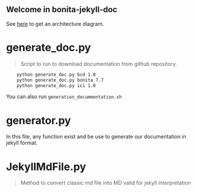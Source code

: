 ## Welcome in bonita-jekyll-doc

See [here](https://docs.google.com/drawings/d/1KbBB3qlqvz4SldCVZBVhtvxHmHhlAsMsVy0n8M1wB3o/edit?usp=sharing) to get an architecture diagram.

# generate_doc.py

> Script to run to download documentation from github repository.

```bash
    python generate_doc.py bcd 1.0
    python generate_doc.py bonita 7.7
    python generate_doc.py ici 1.0
```

You can also run `generation_docummentation.sh`

# generator.py

In this file, any function exist and be use to generate our documentation in jekyll format.

# JekyllMdFile.py

> Method to convert classic md file into MD valid for jekyll interpretation
